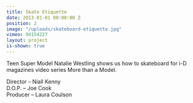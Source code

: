 ```yaml
---
title: Skate Etiquette
date: 2013-01-01 00:00:00 Z
position: 2
image: "/uploads/skateboard-etiquette.jpg"
vimeo: 94154227
layout: project
is-shown: true
---
```


Teen Super Model Natalie Westling shows us how to skateboard for i-D magazines video series More than a Model.

Director – Niall Kenny  
D.O.P. – Joe Cook  
Producer – Laura Coulson  